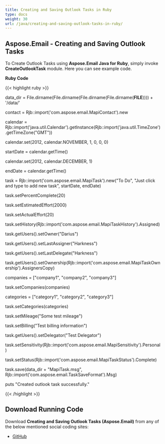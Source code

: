 ```yaml
---
title: Creating and Saving Outlook Tasks in Ruby
type: docs
weight: 30
url: /java/creating-and-saving-outlook-tasks-in-ruby/
---
```


## **Aspose.Email - Creating and Saving Outlook Tasks**
To Create Outlook Tasks using **Aspose.Email Java for Ruby**, simply invoke **CreateOutlookTask** module. Here you can see example code.

**Ruby Code**

{{< highlight ruby >}}

 data_dir = File.dirname(File.dirname(File.dirname(File.dirname(__FILE__)))) + '/data/'

contact = Rjb::import('com.aspose.email.MapiContact').new

calendar = Rjb::import('java.util.Calendar').getInstance(Rjb::import('java.util.TimeZone').getTimeZone("GMT"))

calendar.set(2012, calendar.NOVEMBER, 1, 0, 0, 0)

startDate = calendar.getTime()

calendar.set(2012, calendar.DECEMBER, 1)

endDate = calendar.getTime()

task = Rjb::import('com.aspose.email.MapiTask').new("To Do", "Just click and type to add new task", startDate, endDate)

task.setPercentComplete(20)

task.setEstimatedEffort(2000)

task.setActualEffort(20)

task.setHistory(Rjb::import('com.aspose.email.MapiTaskHistory').Assigned)

task.getUsers().setOwner("Darius")

task.getUsers().setLastAssigner("Harkness")

task.getUsers().setLastDelegate("Harkness")

task.getUsers().setOwnership(Rjb::import('com.aspose.email.MapiTaskOwnership').AssignersCopy)

companies = ["company1", "company2", "company3"]

task.setCompanies(companies)

categories = ["category1", "category2", "category3"]

task.setCategories(categories)

task.setMileage("Some test mileage")

task.setBilling("Test billing information")

task.getUsers().setDelegator("Test Delegator")

task.setSensitivity(Rjb::import('com.aspose.email.MapiSensitivity').Personal)

task.setStatus(Rjb::import('com.aspose.email.MapiTaskStatus').Complete)

task.save(data_dir + "MapiTask.msg", Rjb::import('com.aspose.email.TaskSaveFormat').Msg)

puts "Created outlook task successfully."

{{< /highlight >}}
## **Download Running Code**
Download **Creating and Saving Outlook Tasks (Aspose.Email)** from any of the below mentioned social coding sites:

- [GitHub](https://github.com/aspose-email/Aspose.Email-for-Java/blob/master/Plugins/Aspose_Email_Java_for_Ruby/lib/asposeemailjava/Outlook/createoutlooktask.rb)
